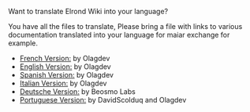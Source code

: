 Want to translate Elrond Wiki into your language?

You have all the files to translate, Please bring a file with links to various documentation translated into your language for maiar exchange for example.

- [French Version:](https://fr.elrondwiki.com/) by Olagdev 
- [English Version:](https://en.elrondwiki.com/) by Olagdev 
- [Spanish Version:](https://es.elrondwiki.com/) by Olagdev
- [Italian Version:](https://it.elrondwiki.com/) by Olagdev
- [Deutsche Version:](https://de.elrondwiki.com/) by Beosmo Labs
- [Portuguese Version:](https://pt.elrondwiki.com/) by DavidScolduq and Olagdev
